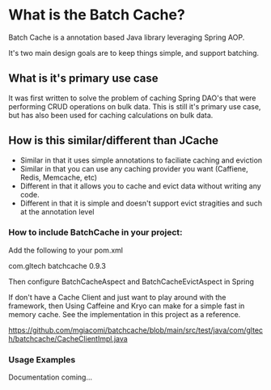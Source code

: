 # What is the Batch Cache? 

Batch Cache is a annotation based Java library leveraging Spring AOP.  

It's two main design goals are to keep things simple, and support batching.

## What is it's primary use case
It was first written to solve the problem of caching Spring DAO's that were performing CRUD operations on bulk data.
This is still it's primary use case, but has also been used for caching calculations on bulk data.

## How is this similar/different than JCache
* Similar in that it uses simple annotations to faciliate caching and eviction
* Similar in that you can use any caching provider you want (Caffiene, Redis, Memcache, etc)
* Different in that it allows you to cache and evict data without writing any code.
* Different in that it is simple and doesn't support evict stragities and such at the annotation level

### How to include BatchCache in your project:

Add the following to your pom.xml

<dependency>
    <groupId>com.gltech</groupId>
    <artifactId>batchcache</artifactId>
    <version>0.9.3</version>
</dependency>

Then configure BatchCacheAspect and BatchCacheEvictAspect in Spring

  <bean id="batchCacheAspect" class="com.gltech.batchcache.BatchCacheAspect">
    <constructor-arg ref="cacheClient"/>
  </bean>

  <bean id="batchCacheEvictAspect" class="com.gltech.batchcache.BatchCacheEvictAspect">
      <constructor-arg ref="cacheClient"/>
  </bean>

If don't have a Cache Client and just want to play around with the framework, then Using Caffeine and Kryo can make for a simple fast in memory cache.
See the implementation in this project as a reference.

https://github.com/mgiacomi/batchcache/blob/main/src/test/java/com/gltech/batchcache/CacheClientImpl.java

### Usage Examples

Documentation coming...
